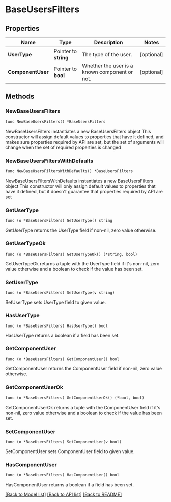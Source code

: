 # BaseUsersFilters

## Properties

Name | Type | Description | Notes
------------ | ------------- | ------------- | -------------
**UserType** | Pointer to **string** | The type of the user. | [optional] 
**ComponentUser** | Pointer to **bool** | Whether the user is a known component or not. | [optional] 

## Methods

### NewBaseUsersFilters

`func NewBaseUsersFilters() *BaseUsersFilters`

NewBaseUsersFilters instantiates a new BaseUsersFilters object
This constructor will assign default values to properties that have it defined,
and makes sure properties required by API are set, but the set of arguments
will change when the set of required properties is changed

### NewBaseUsersFiltersWithDefaults

`func NewBaseUsersFiltersWithDefaults() *BaseUsersFilters`

NewBaseUsersFiltersWithDefaults instantiates a new BaseUsersFilters object
This constructor will only assign default values to properties that have it defined,
but it doesn't guarantee that properties required by API are set

### GetUserType

`func (o *BaseUsersFilters) GetUserType() string`

GetUserType returns the UserType field if non-nil, zero value otherwise.

### GetUserTypeOk

`func (o *BaseUsersFilters) GetUserTypeOk() (*string, bool)`

GetUserTypeOk returns a tuple with the UserType field if it's non-nil, zero value otherwise
and a boolean to check if the value has been set.

### SetUserType

`func (o *BaseUsersFilters) SetUserType(v string)`

SetUserType sets UserType field to given value.

### HasUserType

`func (o *BaseUsersFilters) HasUserType() bool`

HasUserType returns a boolean if a field has been set.

### GetComponentUser

`func (o *BaseUsersFilters) GetComponentUser() bool`

GetComponentUser returns the ComponentUser field if non-nil, zero value otherwise.

### GetComponentUserOk

`func (o *BaseUsersFilters) GetComponentUserOk() (*bool, bool)`

GetComponentUserOk returns a tuple with the ComponentUser field if it's non-nil, zero value otherwise
and a boolean to check if the value has been set.

### SetComponentUser

`func (o *BaseUsersFilters) SetComponentUser(v bool)`

SetComponentUser sets ComponentUser field to given value.

### HasComponentUser

`func (o *BaseUsersFilters) HasComponentUser() bool`

HasComponentUser returns a boolean if a field has been set.


[[Back to Model list]](../README.md#documentation-for-models) [[Back to API list]](../README.md#documentation-for-api-endpoints) [[Back to README]](../README.md)


